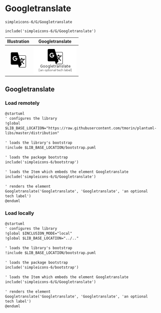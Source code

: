 # Googletranslate


```text
simpleicons-6/G/Googletranslate
```

```text
include('simpleicons-6/G/Googletranslate')
```



| Illustration | Googletranslate |
| :---: | :---: |
| ![illustration for Illustration](../../simpleicons-6/G/Googletranslate.png) | ![illustration for Googletranslate](../../simpleicons-6/G/Googletranslate.Local.png) |




## Googletranslate

### Load remotely
```plantuml
@startuml
' configures the library
!global $LIB_BASE_LOCATION="https://raw.githubusercontent.com/tmorin/plantuml-libs/master/distribution"

' loads the library's bootstrap
!include $LIB_BASE_LOCATION/bootstrap.puml

' loads the package bootstrap
include('simpleicons-6/bootstrap')

' loads the Item which embeds the element Googletranslate
include('simpleicons-6/G/Googletranslate')

' renders the element
Googletranslate('Googletranslate', 'Googletranslate', 'an optional tech label')
@enduml
```

### Load locally
```plantuml
@startuml
' configures the library
!global $INCLUSION_MODE="local"
!global $LIB_BASE_LOCATION="../.."

' loads the library's bootstrap
!include $LIB_BASE_LOCATION/bootstrap.puml

' loads the package bootstrap
include('simpleicons-6/bootstrap')

' loads the Item which embeds the element Googletranslate
include('simpleicons-6/G/Googletranslate')

' renders the element
Googletranslate('Googletranslate', 'Googletranslate', 'an optional tech label')
@enduml
```

